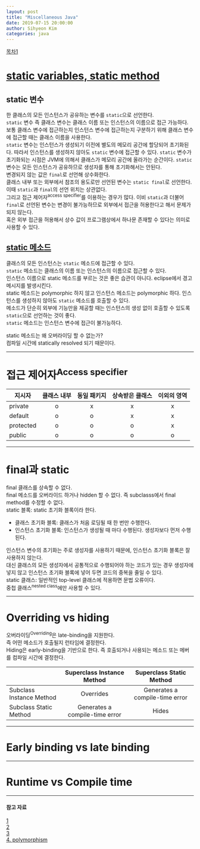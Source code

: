 ```yaml
---
layout: post
title: "Miscellaneous Java"
date: 2019-07-15 20:00:00
author: Sihyeon Kim
categories: java
---
```


[목차1](#static-메소드)

# [static variables, static method](#)  
## static 변수
한 클래스의 모든 인스턴스가 공유하는 변수를 `static`으로 선언한다.  
`static` 변수 즉 클래스 변수는 클래스 이름 또는 인스턴스의 이름으로 접근 가능하다. 보통 클래스 변수에 접근하는지 인스턴스 변수에 접근하는지 구분하기 위해 클래스 변수에 접근할 때는 클래스 이름을 사용한다.   
`static` 변수는 인스턴스가 생성되기 이전에 별도의 메모리 공간에 할당되어 초기화된다. 따라서 인스턴스를 생성하지 않아도 `static` 변수에 접근할 수 있다. `static` 변수가 초기화되는 시점은 JVM에 의해서 클래스가 메모리 공간에 올라가는 순간이다. `static` 변수는 모든 인스턴스가 공유하므로 생성자를 통해 초기화해서는 안된다.      
변경되지 않는 값은 `final`로 선언해 상수화한다.  
클래스 내부 또는 외부에서 참조의 용도로만 선언된 변수는 `static final`로 선언한다. 이때 `static`과 `final`의 선언 위치는 상관없다.  
그리고 접근 제어자<sup>access specifier</sup>를 이용하는 경우가 많다. 이비 `static`과 더불어 `final`로 선언된 변수는 변경이 불가능하므로 외부에서 접근을 허용한다고 해서 문제가 되지 않는다.  
혹은 외부 접근을 허용해서 상수 값이 프로그램상에서 하나문 존재할 수 있다는 의미로 사용할 수 있다.  

## [static 메소드](#)  
클래스의 모든 인스턴스는 `static` 메소드에 접근할 수 있다.  
`static` 메소드는 클래스의 이름 또는 인스턴스의 이름으로 접근할 수 있다.  
인스턴스 이름으로 static 메소드를 부르는 것은 좋은 습관이 아니다. eclipse에서 경고 메시지를 발생시킨다.  
static 메소드는 polymorphic 하지 않고 인스턴스 메소드는 polymorphic 하다.
인스턴스를 생성하지 않아도 `static` 메소드를 호출할 수 있다.  
메소드가 단순히 외부에 기능만을 제공할 때는 인스턴스의 생성 없이 호출할 수 있도록 `static`으로 선언하는 것이 좋다.  
`static` 메소드는 인스턴스 변수에 접근이 불가능하다.  

static 메소드는 왜 오버라이딩 할 수 없는가?  
컴파일 시간에 statically resolved 되기 때문이다.  


---

# 접근 제어자<sup>Access specifier</sup>  

|지시자|클래스 내부|동일 패키지|상속받은 클래스|이외의 영역|
|---|:---:|:---:|:---:|:---:|
|private|o|x|x|x|
|default|o|o|x|x|
|protected|o|o|o|x|
|public|o|o|o|o|

---

# final과 static
final 클래스를 상속할 수 없다.  
final 메소드를 오버라이드 하거나 hidden 할 수 없다. 즉 subclasss에서 final method를 수정할 수 없다.    
static 블록: static 초기화 블록이라 한다.  
- 클래스 초기화 블록: 클래스가 처음 로딩될 때 한 번만 수행한다.  
- 인스턴스 초기화 블록: 인스턴스가 생성될 때 마다 수행된다. 생성자보다 먼저 수행된다.  

인스턴스 변수의 초기화는 주로 생성자를 사용하기 때문에, 인스턴스 초기화 블록은 잘 사용하지 않는다.  
대신 클래스의 모든 생성자에서 공통적으로 수행되어야 하는 코드가 있는 경우 생성자에 넣지 않고 인스턴스 초기화 블록에 넣어 두면 코드의 중복을 줄일 수 있다.  
static 클래스: 일반적인 top-level 클래스에 적용하면 문법 오류이다.  
중첩 클래스<sup>nested class</sup>에만 사용할 수 있다.  

---

# Overriding vs hiding
오버라이딩<sup>Overriding</sup>은 late-binding을 지원한다.  
즉 어떤 메소드가 호출될지 런타임에 결정한다.  
Hiding은 early-binding을 기반으로 한다. 즉 호출되거나 사용되는 메소드 또는 메버를 컴파일 시간에 결정한다.  

||Superclass Instance Method|Superclass Static Method|
|---|:---:|:---:|
|Subclass Instance Method|Overrides|Generates a compile-time error|
|Subclass Static Method|Generates a compile-time error|Hides|

---

# Early binding vs late binding

---

# Runtime vs Compile time

---


#### 참고 자료  
[1](https://hashcode.co.kr/questions/654/%EC%9E%90%EB%B0%94%EC%97%90%EC%84%9C-static-%EB%B8%94%EB%A1%9D%EC%9D%80-%EB%AC%B4%EC%97%87%EC%9D%84-%EC%9D%98%EB%AF%B8%ED%95%98%EB%82%98%EC%9A%94)  
[2](https://stackoverflow.com/questions/10594052/overriding-vs-hiding-java-confused)  
[3](https://stackoverflow.com/questions/16313649/what-is-method-hiding-in-java-even-the-javadoc-explanation-is-confusing)  
[4. polymorphism](https://stackoverflow.com/questions/1031273/what-is-polymorphism-what-is-it-for-and-how-is-it-used)

